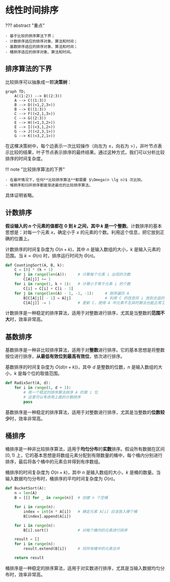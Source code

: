 # 线性时间排序

??? abstract "重点"

    - 基于比较的排序算法下界；
    - 计数排序适应的排序对象、算法和时间；
    - 基数排序适应的排序对象、算法和时间；
    - 桶排序适应的排序对象、算法和时间。

## 排序算法的下界

比较排序可以抽象成一颗**决策树**：

``` mermaid
graph TD;
    A((1:2)) --> B((2:3))
    A --> C((1:3))
    B --> D((<1,2,3>))
    B --> E((1:3))
    C --> F((<2,1,3>))
    C --> G((2:3))
    E --> H((<1,3,2>))
    E --> I((<3,1,2>))
    G --> J((<2,3,1>))
    G --> K((<3,2,1>))
```

在这棵决策树中，每个边表示一次比较操作（向左为 $\leqslant$，向右为 $>$），非叶节点表示比较的结果，叶子节点表示排序的最终结果。通过这种方式，我们可以分析比较排序的时间复杂度。

!!! note "比较排序算法的下界"

    - 在最坏情况下，任何**比较排序算法**都需要 $\Omega(n \lg n)$ 次比较。
    - 堆排序和归并排序都是渐进最优的比较排序算法。

具体证明省略。

## 计数排序

**假设输入的 $n$ 个元素的值都在 $0$ 到 $k$ 之间，其中 $k$ 是一个整数**。计数排序的基本思想是：对每一个元素 $x$，确定小于 $x$ 的元素的个数。利用这个信息，把它放到正确的位置上。

计数排序的时间复杂度为 $O(n + k)$，其中 $n$ 是输入数组的大小，$k$ 是输入元素的范围。当 $k = \Theta(n)$ 时，排序运行时间为 $\Theta(n)$。

```python title="计数排序" linenums="1"
def CountingSort(A, B, k):
    C = [0] * (k + 1)
    for j in range(len(A)):     # 计算每个元素 i 出现的次数
        C[A[j]] += 1
    for i in range(1, k + 1):   # 计算小于等于元素 i 的个数
        C[i] = C[i] + C[i - 1]
    for j in range(len(A) - 1, -1, -1):     # 倒序遍历 A
        B[C[A[j]] - 1] = A[j]               # 利用 C 的信息将 i 放到合适的位置
        C[A[j]] -= 1            # 更新 C，使得 A 中元素不互异时算法也能正常工作
```

计数排序是一种稳定的排序算法，适用于对整数进行排序，尤其是当整数的**范围不大**时，效率非常高。

## 基数排序

基数排序是一种非比较排序算法，适用于对**整数**进行排序。它的基本思想是将整数按位进行排序，**从最低有效位到最高有效位**，依次进行排序。

基数排序的时间复杂度为 $O(d(n + k))$，其中 $d$ 是整数的位数，$n$ 是输入数组的大小，$k$ 是每个位的取值范围。

```python title="基数排序" linenums="1"
def RadixSort(A, d):
    for i in range(1, d + 1):
        # 用一个稳定的排序算法排序 A 的第 i 位
        # 这里可以考虑用上面的计数排序
        pass
```

基数排序是一种稳定的排序算法，适用于对整数进行排序，尤其是当整数的**位数较少**时，效率非常高。

## 桶排序

桶排序是一种非比较排序算法，适用于**均匀分布**的**实数**排序。假设所有数据在区间 $[0, 1)$ 上，它的基本思想是将数组元素分配到有限数量的桶中，每个桶内分别进行排序，最后将各个桶中的元素合并得到有序数组。

桶排序的时间复杂度为 $O(n + k)$，其中 $n$ 是输入数组的大小，$k$ 是桶的数量。当输入数据均匀分布时，桶排序的平均时间复杂度为 $O(n)$。

```python title="桶排序" linenums="1"
def BucketSort(A):
    n = len(A)
    B = [[] for _ in range(n)]  # 创建 n 个空桶

    for i in range(n):
        index = int(n * A[i])   # 确定元素 A[i] 应该放入哪个桶
        B[index].append(A[i])

    for i in range(n):
        B[i].sort()             # 对每个桶内的元素进行排序

    result = []
    for i in range(n):
        result.extend(B[i])     # 将所有桶中的元素合并

    return result
```

桶排序是一种稳定的排序算法，适用于对实数进行排序，尤其是当输入数据均匀分布时，效率非常高。

